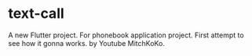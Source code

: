 # text-call

A new Flutter project. For phonebook application project. First attempt to see how it gonna works. by Youtube MitchKoKo.
